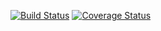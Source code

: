 [![Build Status](https://travis-ci.org/RealSalmon/s3backuputils.svg?branch=master)](https://travis-ci.org/RealSalmon/s3backuputils)
[![Coverage Status](https://coveralls.io/repos/RealSalmon/s3backuputils/badge.svg?branch=master&service=github)](https://coveralls.io/github/RealSalmon/s3backuputils?branch=master)
